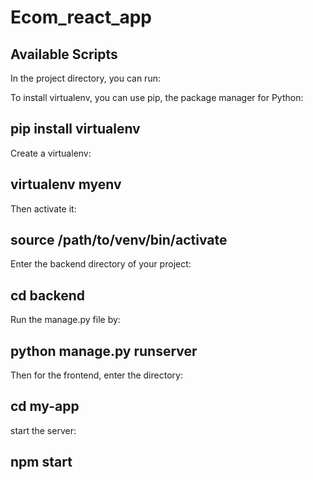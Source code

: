 # Ecom_react_app
## Available Scripts

In the project directory, you can run:

To install virtualenv, you can use pip, the package manager for Python:
## pip install virtualenv

Create a virtualenv:
## virtualenv myenv

Then activate it:
## source /path/to/venv/bin/activate

Enter the backend directory of your project:
## cd backend

Run the manage.py file by:
## python manage.py runserver

Then for the frontend, enter the directory:
## cd my-app

start the server:
## npm start



